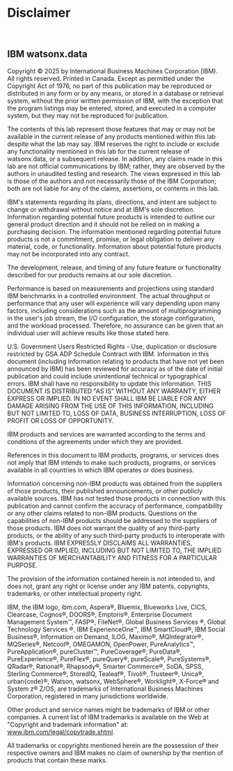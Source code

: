 # Disclaimer
 
## IBM watsonx.data

Copyright © 2025 by International Business Machines Corporation (IBM). All
rights reserved. Printed in Canada. Except as permitted under the Copyright Act
of 1976, no part of this publication may be reproduced or distributed in any
form or by any means, or stored in a database or retrieval system, without the
prior written permission of IBM, with the exception that the program listings
may be entered, stored, and executed in a computer system, but they may not be
reproduced for publication.

The contents of this lab represent those features that may or may not be
available in the current release of any products mentioned within this lab
despite what the lab may say. IBM reserves the right to include or exclude any
functionality mentioned in this lab for the current release of watsonx.data, or
a subsequent release. In addition, any claims made in this lab are not official
communications by IBM; rather, they are observed by the authors in unaudited
testing and research. The views expressed in this lab is those of the authors
and not necessarily those of the IBM Corporation; both are not liable for any of
the claims, assertions, or contents in this lab.

IBM's statements regarding its plans, directions, and intent are subject to
change or withdrawal without notice and at IBM's sole discretion. Information
regarding potential future products is intended to outline our general product
direction and it should not be relied on in making a purchasing decision. The
information mentioned regarding potential future products is not a commitment,
promise, or legal obligation to deliver any material, code, or functionality.
Information about potential future products may not be incorporated into any
contract.

The development, release, and timing of any future feature or functionality
described for our products remains at our sole discretion.

Performance is based on measurements and projections using standard IBM
benchmarks in a controlled environment. The actual throughput or performance
that any user will experience will vary depending upon many factors, including
considerations such as the amount of multiprogramming in the user's job stream,
the I/O configuration, the storage configuration, and the workload processed.
Therefore, no assurance can be given that an individual user will achieve
results like those stated here.

U.S. Government Users Restricted Rights - Use, duplication or disclosure
restricted by GSA ADP Schedule Contract with IBM. Information in this document
(including information relating to products that have not yet been announced by
IBM) has been reviewed for accuracy as of the date of initial publication and
could include unintentional technical or typographical errors. IBM shall have no
responsibility to update this information. THIS DOCUMENT IS DISTRIBUTED "AS IS"
WITHOUT ANY WARRANTY, EITHER EXPRESS OR IMPLIED. IN NO EVENT SHALL IBM BE LIABLE
FOR ANY DAMAGE ARISING FROM THE USE OF THIS INFORMATION, INCLUDING BUT NOT
LIMITED TO, LOSS OF DATA, BUSINESS INTERRUPTION, LOSS OF PROFIT OR LOSS OF
OPPORTUNITY.

IBM products and services are warranted according to the terms and conditions of
the agreements under which they are provided.

References in this document to IBM products, programs, or services does not
imply that IBM intends to make such products, programs, or services available in
all countries in which IBM operates or does business.

Information concerning non-IBM products was obtained from the suppliers of those
products, their published announcements, or other publicly available sources.
IBM has not tested those products in connection with this publication and cannot
confirm the accuracy of performance, compatibility or any other claims related
to non-IBM products. Questions on the capabilities of non-IBM products should be
addressed to the suppliers of those products. IBM does not warrant the quality
of any third-party products, or the ability of any such third-party products to
interoperate with IBM's products. IBM EXPRESSLY DISCLAIMS ALL WARRANTIES,
EXPRESSED OR IMPLIED, INCLUDING BUT NOT LIMITED TO, THE IMPLIED WARRANTIES OF
MERCHANTABILITY AND FITNESS FOR A PARTICULAR PURPOSE.

The provision of the information contained herein is not intended to, and does
not, grant any right or license under any IBM patents, copyrights, trademarks,
or other intellectual property right.

IBM, the IBM logo, ibm.com, Aspera®, Bluemix, Blueworks Live, CICS, Clearcase,
Cognos®, DOORS®, Emptoris®, Enterprise Document Management System™, FASP®,
FileNet®, Global Business Services ®, Global Technology Services ®, IBM
ExperienceOne™, IBM SmartCloud®, IBM Social Business®, Information on Demand,
ILOG, Maximo®, MQIntegrator®, MQSeries®, Netcool®, OMEGAMON, OpenPower,
PureAnalytics™, PureApplication®, pureCluster™, PureCoverage®, PureData®,
PureExperience®, PureFlex®, pureQuery®, pureScale®, PureSystems®, QRadar®,
Rational®, Rhapsody®, Smarter Commerce®, SoDA, SPSS, Sterling Commerce®,
StoredIQ, Tealeaf®, Tivoli®, Trusteer®, Unica®, urban{code}®, Watson, watsonx, 
WebSphere®, Worklight®, X-Force® and System z® Z/OS, are trademarks of
International Business Machines Corporation, registered in many jurisdictions
worldwide.

Other product and service names might be trademarks of IBM or other companies. A
current list of IBM trademarks is available on the Web at "Copyright and
trademark information" at: www.ibm.com/legal/copytrade.shtml.

All trademarks or copyrights mentioned herein are the possession of their
respective owners and IBM makes no claim of ownership by the mention of products
that contain these marks.

